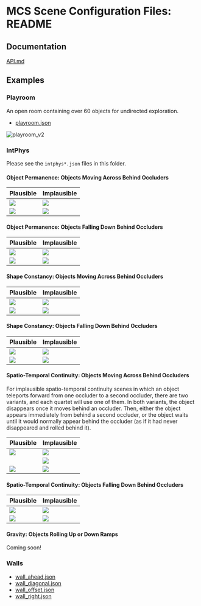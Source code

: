 # MCS Scene Configuration Files: README

## Documentation

[API.md](./API.md)

## Examples

### Playroom

An open room containing over 60 objects for undirected exploration.

- [playroom.json](./playroom.json)

![playroom_v2](./images/playroom_v2.gif)

### IntPhys

Please see the `intphys*.json` files in this folder.

#### Object Permanence: Objects Moving Across Behind Occluders

| Plausible | Implausible |
| --------- | ----------- |
| ![](./images/intphys_object_permanence_quartet_1A_v2.gif) | ![](./images/intphys_object_permanence_quartet_1C_v2.gif) |
| ![](./images/intphys_object_permanence_quartet_1B_v2.gif) | ![](./images/intphys_object_permanence_quartet_1D_v2.gif) |

#### Object Permanence: Objects Falling Down Behind Occluders

| Plausible | Implausible |
| --------- | ----------- |
| ![](./images/intphys_object_permanence_quartet_2A_v2.gif) | ![](./images/intphys_object_permanence_quartet_2C_v2.gif) |
| ![](./images/intphys_object_permanence_quartet_2B_v2.gif) | ![](./images/intphys_object_permanence_quartet_2D_v2.gif) |

#### Shape Constancy: Objects Moving Across Behind Occluders

| Plausible | Implausible |
| --------- | ----------- |
| ![](./images/intphys_shape_constancy_quartet_1A_v2.gif) | ![](./images/intphys_shape_constancy_quartet_1C_v2.gif) |
| ![](./images/intphys_shape_constancy_quartet_1B_v2.gif) | ![](./images/intphys_shape_constancy_quartet_1D_v2.gif) |

#### Shape Constancy: Objects Falling Down Behind Occluders

| Plausible | Implausible |
| --------- | ----------- |
| ![](./images/intphys_shape_constancy_quartet_2A_v2.gif) | ![](./images/intphys_shape_constancy_quartet_2C_v2.gif) |
| ![](./images/intphys_shape_constancy_quartet_2B_v2.gif) | ![](./images/intphys_shape_constancy_quartet_2D_v2.gif) |

#### Spatio-Temporal Continuity: Objects Moving Across Behind Occluders

For implausible spatio-temporal continuity scenes in which an object teleports forward from one occluder to a second occluder, there are two variants, and each quartet will use one of them. In both variants, the object disappears once it moves behind an occluder. Then, either the object appears immediately from behind a second occluder, or the object waits until it would normally appear behind the occluder (as if it had never disappeared and rolled behind it).

| Plausible | Implausible |
| --------- | ----------- |
| ![](./images/intphys_spatio_temporal_continuity_quartet_1A_v2.gif) | ![](./images/intphys_spatio_temporal_continuity_quartet_1C_v2.gif) |
| | ![](./images/intphys_spatio_temporal_continuity_quartet_1C_alt_v2.gif) |
| ![](./images/intphys_spatio_temporal_continuity_quartet_1B_v2.gif) | ![](./images/intphys_spatio_temporal_continuity_quartet_1D_v2.gif) |

#### Spatio-Temporal Continuity: Objects Falling Down Behind Occluders

| Plausible | Implausible |
| --------- | ----------- |
| ![](./images/intphys_spatio_temporal_continuity_quartet_2A_v2.gif) | ![](./images/intphys_spatio_temporal_continuity_quartet_2C_v2.gif) |
| ![](./images/intphys_spatio_temporal_continuity_quartet_2B_v2.gif) | ![](./images/intphys_spatio_temporal_continuity_quartet_2D_v2.gif) |

#### Gravity: Objects Rolling Up or Down Ramps

Coming soon!

### Walls

- [wall_ahead.json](./wall_ahead.json)
- [wall_diagonal.json](./wall_diagonal.json)
- [wall_offset.json](./wall_offset.json)
- [wall_right.json](./wall_right.json)

